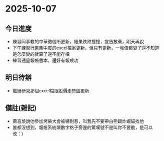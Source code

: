 # 2025-10-07

## 今日進度 
- 練習同事教的中華徵信所更新，結果跌跌撞撞，宣告放棄，明天再說
- 下午練習行業集中度的excel檔案更新，但只有更新，一堆值都變了還不知道是怎麼變的就算了還不能存檔
- 練習通靈報帳書本，還好有報成功

## 明日待辦
- 繼續研究那個excel檔跟股價走勢圖更新

## 備註(雜記)
- 壽喜燒說他參加烤柴大會被嚇到惹，叫我先不要帶白熊跟炸蝦貓找他
- 誰都沒想到，報帳系統填數字格子旁邊的驚嘆號不是叫你不要動，是可以改：)
